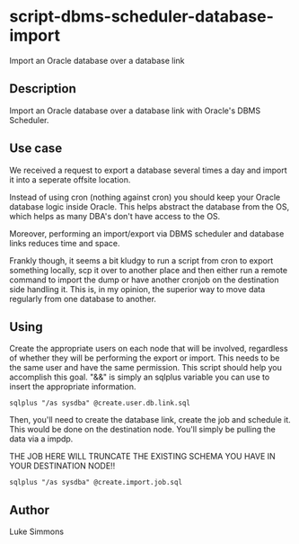 # script-dbms-scheduler-database-import
Import an Oracle database over a database link

## Description
Import an Oracle database over a database link with Oracle's DBMS Scheduler.

## Use case
We received a request to export a database several times a day and import it into a seperate offsite location.

Instead of using cron (nothing against cron) you should keep your Oracle database logic inside Oracle. This helps abstract the database from the OS, which helps as many DBA's don't have access to the OS. 

Moreover, performing an import/export via DBMS scheduler and database links reduces time and space. 

Frankly though, it seems a bit kludgy to run a script from cron to export something locally, scp it over to another place and then either run a remote command to import the dump or have another cronjob on the destination side handling it. This is, in my opinion, the superior way to move data regularly from one database to another.

## Using
Create the appropriate users on each node that will be involved, regardless of whether they will be performing the export or import. This needs to be the same user and have the same permission. This script should help you accomplish this goal. "&&" is simply an sqlplus variable you can use to insert the appropriate information.

```
sqlplus "/as sysdba" @create.user.db.link.sql
```

Then, you'll need to create the database link, create the job and schedule it. This would be done on the destination node. You'll simply be pulling the data via a impdp.

THE JOB HERE WILL TRUNCATE THE EXISTING SCHEMA YOU HAVE IN YOUR DESTINATION NODE!!

```
sqlplus "/as sysdba" @create.import.job.sql
```

## Author
Luke Simmons
